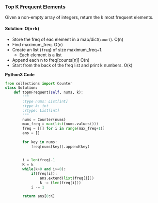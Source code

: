 ### [Top K Frequent Elements](https://leetcode.com/problems/top-k-frequent-elements/)

Given a non-empty array of integers, return the k most frequent elements.

#### Solution: O(n+k)

- Store the freq of eac element in a map/dict(`count`). O(n)
- Find maximum_freq. O(n)
- Create an list (`freq`) of size maximum_freq+1.
    + Each element is a list
- Append each n to freq[counts[n]] O(n)
- Start from the back of the freq list and print k numbers. O(k)

**Python3 Code**
```python
from collections import Counter
class Solution:
    def topKFrequent(self, nums, k):
        """
        :type nums: List[int]
        :type k: int
        :rtype: List[int]
        """
        nums = Counter(nums)
        max_freq = max(list(nums.values()))
        freq = [[] for i in range(max_freq+1)]
        ans = []
        
        for key in nums:
            freq[nums[key]].append(key)
            
        
        i = len(freq)-1
        K = k
        while(k>0 and i>=0):
            if(freq[i]):                
                ans.extend(list(freq[i]))
                k -= (len(freq[i]))
            i -= 1
        
        return ans[0:K]
```
